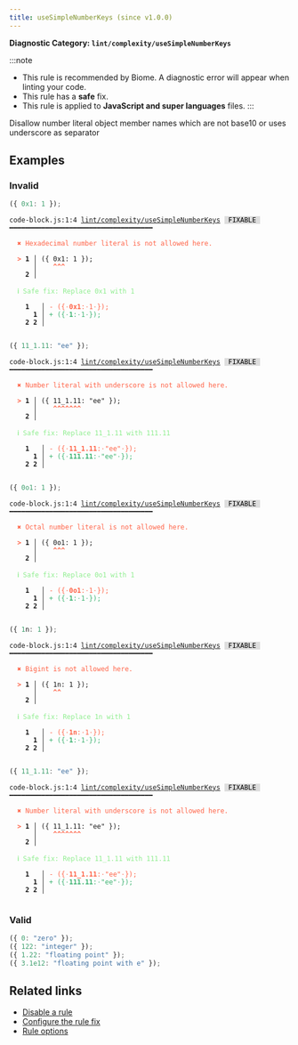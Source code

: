 ```yaml
---
title: useSimpleNumberKeys (since v1.0.0)
---
```


**Diagnostic Category: `lint/complexity/useSimpleNumberKeys`**

:::note
- This rule is recommended by Biome. A diagnostic error will appear when linting your code.
- This rule has a **safe** fix.
- This rule is applied to **JavaScript and super languages** files.
:::

Disallow number literal object member names which are not base10 or uses underscore as separator

## Examples

### Invalid

```js
({ 0x1: 1 });
```

<pre class="language-text"><code class="language-text">code-block.js:1:4 <a href="https://biomejs.dev/linter/rules/use-simple-number-keys">lint/complexity/useSimpleNumberKeys</a> <span style="color: #000; background-color: #ddd;"> FIXABLE </span> ━━━━━━━━━━━━━━━━━━━━━━━━━━━━━━━━━━━━

<strong><span style="color: Tomato;">  </span></strong><strong><span style="color: Tomato;">✖</span></strong> <span style="color: Tomato;">Hexadecimal number literal is not allowed here.</span>
  
<strong><span style="color: Tomato;">  </span></strong><strong><span style="color: Tomato;">&gt;</span></strong> <strong>1 │ </strong>({ 0x1: 1 });
   <strong>   │ </strong>   <strong><span style="color: Tomato;">^</span></strong><strong><span style="color: Tomato;">^</span></strong><strong><span style="color: Tomato;">^</span></strong>
    <strong>2 │ </strong>
  
<strong><span style="color: lightgreen;">  </span></strong><strong><span style="color: lightgreen;">ℹ</span></strong> <span style="color: lightgreen;">Safe fix</span><span style="color: lightgreen;">: </span><span style="color: lightgreen;">Replace 0x1 with 1</span>
  
    <strong>1</strong>  <strong> │ </strong><span style="color: Tomato;">-</span> <span style="color: Tomato;">(</span><span style="color: Tomato;">{</span><span style="color: Tomato;"><span style="opacity: 0.8;">·</span></span><span style="color: Tomato;"><strong>0</strong></span><span style="color: Tomato;"><strong>x</strong></span><span style="color: Tomato;"><strong>1</strong></span><span style="color: Tomato;">:</span><span style="color: Tomato;"><span style="opacity: 0.8;">·</span></span><span style="color: Tomato;">1</span><span style="color: Tomato;"><span style="opacity: 0.8;">·</span></span><span style="color: Tomato;">}</span><span style="color: Tomato;">)</span><span style="color: Tomato;">;</span>
      <strong>1</strong><strong> │ </strong><span style="color: MediumSeaGreen;">+</span> <span style="color: MediumSeaGreen;">(</span><span style="color: MediumSeaGreen;">{</span><span style="color: MediumSeaGreen;"><span style="opacity: 0.8;">·</span></span><span style="color: MediumSeaGreen;"><strong>1</strong></span><span style="color: MediumSeaGreen;">:</span><span style="color: MediumSeaGreen;"><span style="opacity: 0.8;">·</span></span><span style="color: MediumSeaGreen;">1</span><span style="color: MediumSeaGreen;"><span style="opacity: 0.8;">·</span></span><span style="color: MediumSeaGreen;">}</span><span style="color: MediumSeaGreen;">)</span><span style="color: MediumSeaGreen;">;</span>
    <strong>2</strong> <strong>2</strong><strong> │ </strong>  
  
</code></pre>

```js
({ 11_1.11: "ee" });
```

<pre class="language-text"><code class="language-text">code-block.js:1:4 <a href="https://biomejs.dev/linter/rules/use-simple-number-keys">lint/complexity/useSimpleNumberKeys</a> <span style="color: #000; background-color: #ddd;"> FIXABLE </span> ━━━━━━━━━━━━━━━━━━━━━━━━━━━━━━━━━━━━

<strong><span style="color: Tomato;">  </span></strong><strong><span style="color: Tomato;">✖</span></strong> <span style="color: Tomato;">Number literal with underscore is not allowed here.</span>
  
<strong><span style="color: Tomato;">  </span></strong><strong><span style="color: Tomato;">&gt;</span></strong> <strong>1 │ </strong>({ 11_1.11: &quot;ee&quot; });
   <strong>   │ </strong>   <strong><span style="color: Tomato;">^</span></strong><strong><span style="color: Tomato;">^</span></strong><strong><span style="color: Tomato;">^</span></strong><strong><span style="color: Tomato;">^</span></strong><strong><span style="color: Tomato;">^</span></strong><strong><span style="color: Tomato;">^</span></strong><strong><span style="color: Tomato;">^</span></strong>
    <strong>2 │ </strong>
  
<strong><span style="color: lightgreen;">  </span></strong><strong><span style="color: lightgreen;">ℹ</span></strong> <span style="color: lightgreen;">Safe fix</span><span style="color: lightgreen;">: </span><span style="color: lightgreen;">Replace 11_1.11 with 111.11</span>
  
    <strong>1</strong>  <strong> │ </strong><span style="color: Tomato;">-</span> <span style="color: Tomato;">(</span><span style="color: Tomato;">{</span><span style="color: Tomato;"><span style="opacity: 0.8;">·</span></span><span style="color: Tomato;"><strong>1</strong></span><span style="color: Tomato;"><strong>1</strong></span><span style="color: Tomato;"><strong>_</strong></span><span style="color: Tomato;"><strong>1</strong></span><span style="color: Tomato;"><strong>.</strong></span><span style="color: Tomato;"><strong>1</strong></span><span style="color: Tomato;"><strong>1</strong></span><span style="color: Tomato;">:</span><span style="color: Tomato;"><span style="opacity: 0.8;">·</span></span><span style="color: Tomato;">&quot;</span><span style="color: Tomato;">e</span><span style="color: Tomato;">e</span><span style="color: Tomato;">&quot;</span><span style="color: Tomato;"><span style="opacity: 0.8;">·</span></span><span style="color: Tomato;">}</span><span style="color: Tomato;">)</span><span style="color: Tomato;">;</span>
      <strong>1</strong><strong> │ </strong><span style="color: MediumSeaGreen;">+</span> <span style="color: MediumSeaGreen;">(</span><span style="color: MediumSeaGreen;">{</span><span style="color: MediumSeaGreen;"><span style="opacity: 0.8;">·</span></span><span style="color: MediumSeaGreen;"><strong>1</strong></span><span style="color: MediumSeaGreen;"><strong>1</strong></span><span style="color: MediumSeaGreen;"><strong>1</strong></span><span style="color: MediumSeaGreen;"><strong>.</strong></span><span style="color: MediumSeaGreen;"><strong>1</strong></span><span style="color: MediumSeaGreen;"><strong>1</strong></span><span style="color: MediumSeaGreen;">:</span><span style="color: MediumSeaGreen;"><span style="opacity: 0.8;">·</span></span><span style="color: MediumSeaGreen;">&quot;</span><span style="color: MediumSeaGreen;">e</span><span style="color: MediumSeaGreen;">e</span><span style="color: MediumSeaGreen;">&quot;</span><span style="color: MediumSeaGreen;"><span style="opacity: 0.8;">·</span></span><span style="color: MediumSeaGreen;">}</span><span style="color: MediumSeaGreen;">)</span><span style="color: MediumSeaGreen;">;</span>
    <strong>2</strong> <strong>2</strong><strong> │ </strong>  
  
</code></pre>

```js
({ 0o1: 1 });
```

<pre class="language-text"><code class="language-text">code-block.js:1:4 <a href="https://biomejs.dev/linter/rules/use-simple-number-keys">lint/complexity/useSimpleNumberKeys</a> <span style="color: #000; background-color: #ddd;"> FIXABLE </span> ━━━━━━━━━━━━━━━━━━━━━━━━━━━━━━━━━━━━

<strong><span style="color: Tomato;">  </span></strong><strong><span style="color: Tomato;">✖</span></strong> <span style="color: Tomato;">Octal number literal is not allowed here.</span>
  
<strong><span style="color: Tomato;">  </span></strong><strong><span style="color: Tomato;">&gt;</span></strong> <strong>1 │ </strong>({ 0o1: 1 });
   <strong>   │ </strong>   <strong><span style="color: Tomato;">^</span></strong><strong><span style="color: Tomato;">^</span></strong><strong><span style="color: Tomato;">^</span></strong>
    <strong>2 │ </strong>
  
<strong><span style="color: lightgreen;">  </span></strong><strong><span style="color: lightgreen;">ℹ</span></strong> <span style="color: lightgreen;">Safe fix</span><span style="color: lightgreen;">: </span><span style="color: lightgreen;">Replace 0o1 with 1</span>
  
    <strong>1</strong>  <strong> │ </strong><span style="color: Tomato;">-</span> <span style="color: Tomato;">(</span><span style="color: Tomato;">{</span><span style="color: Tomato;"><span style="opacity: 0.8;">·</span></span><span style="color: Tomato;"><strong>0</strong></span><span style="color: Tomato;"><strong>o</strong></span><span style="color: Tomato;"><strong>1</strong></span><span style="color: Tomato;">:</span><span style="color: Tomato;"><span style="opacity: 0.8;">·</span></span><span style="color: Tomato;">1</span><span style="color: Tomato;"><span style="opacity: 0.8;">·</span></span><span style="color: Tomato;">}</span><span style="color: Tomato;">)</span><span style="color: Tomato;">;</span>
      <strong>1</strong><strong> │ </strong><span style="color: MediumSeaGreen;">+</span> <span style="color: MediumSeaGreen;">(</span><span style="color: MediumSeaGreen;">{</span><span style="color: MediumSeaGreen;"><span style="opacity: 0.8;">·</span></span><span style="color: MediumSeaGreen;"><strong>1</strong></span><span style="color: MediumSeaGreen;">:</span><span style="color: MediumSeaGreen;"><span style="opacity: 0.8;">·</span></span><span style="color: MediumSeaGreen;">1</span><span style="color: MediumSeaGreen;"><span style="opacity: 0.8;">·</span></span><span style="color: MediumSeaGreen;">}</span><span style="color: MediumSeaGreen;">)</span><span style="color: MediumSeaGreen;">;</span>
    <strong>2</strong> <strong>2</strong><strong> │ </strong>  
  
</code></pre>

```js
({ 1n: 1 });
```

<pre class="language-text"><code class="language-text">code-block.js:1:4 <a href="https://biomejs.dev/linter/rules/use-simple-number-keys">lint/complexity/useSimpleNumberKeys</a> <span style="color: #000; background-color: #ddd;"> FIXABLE </span> ━━━━━━━━━━━━━━━━━━━━━━━━━━━━━━━━━━━━

<strong><span style="color: Tomato;">  </span></strong><strong><span style="color: Tomato;">✖</span></strong> <span style="color: Tomato;">Bigint is not allowed here.</span>
  
<strong><span style="color: Tomato;">  </span></strong><strong><span style="color: Tomato;">&gt;</span></strong> <strong>1 │ </strong>({ 1n: 1 });
   <strong>   │ </strong>   <strong><span style="color: Tomato;">^</span></strong><strong><span style="color: Tomato;">^</span></strong>
    <strong>2 │ </strong>
  
<strong><span style="color: lightgreen;">  </span></strong><strong><span style="color: lightgreen;">ℹ</span></strong> <span style="color: lightgreen;">Safe fix</span><span style="color: lightgreen;">: </span><span style="color: lightgreen;">Replace 1n with 1</span>
  
    <strong>1</strong>  <strong> │ </strong><span style="color: Tomato;">-</span> <span style="color: Tomato;">(</span><span style="color: Tomato;">{</span><span style="color: Tomato;"><span style="opacity: 0.8;">·</span></span><span style="color: Tomato;"><strong>1</strong></span><span style="color: Tomato;"><strong>n</strong></span><span style="color: Tomato;">:</span><span style="color: Tomato;"><span style="opacity: 0.8;">·</span></span><span style="color: Tomato;">1</span><span style="color: Tomato;"><span style="opacity: 0.8;">·</span></span><span style="color: Tomato;">}</span><span style="color: Tomato;">)</span><span style="color: Tomato;">;</span>
      <strong>1</strong><strong> │ </strong><span style="color: MediumSeaGreen;">+</span> <span style="color: MediumSeaGreen;">(</span><span style="color: MediumSeaGreen;">{</span><span style="color: MediumSeaGreen;"><span style="opacity: 0.8;">·</span></span><span style="color: MediumSeaGreen;"><strong>1</strong></span><span style="color: MediumSeaGreen;">:</span><span style="color: MediumSeaGreen;"><span style="opacity: 0.8;">·</span></span><span style="color: MediumSeaGreen;">1</span><span style="color: MediumSeaGreen;"><span style="opacity: 0.8;">·</span></span><span style="color: MediumSeaGreen;">}</span><span style="color: MediumSeaGreen;">)</span><span style="color: MediumSeaGreen;">;</span>
    <strong>2</strong> <strong>2</strong><strong> │ </strong>  
  
</code></pre>

```js
({ 11_1.11: "ee" });
```

<pre class="language-text"><code class="language-text">code-block.js:1:4 <a href="https://biomejs.dev/linter/rules/use-simple-number-keys">lint/complexity/useSimpleNumberKeys</a> <span style="color: #000; background-color: #ddd;"> FIXABLE </span> ━━━━━━━━━━━━━━━━━━━━━━━━━━━━━━━━━━━━

<strong><span style="color: Tomato;">  </span></strong><strong><span style="color: Tomato;">✖</span></strong> <span style="color: Tomato;">Number literal with underscore is not allowed here.</span>
  
<strong><span style="color: Tomato;">  </span></strong><strong><span style="color: Tomato;">&gt;</span></strong> <strong>1 │ </strong>({ 11_1.11: &quot;ee&quot; });
   <strong>   │ </strong>   <strong><span style="color: Tomato;">^</span></strong><strong><span style="color: Tomato;">^</span></strong><strong><span style="color: Tomato;">^</span></strong><strong><span style="color: Tomato;">^</span></strong><strong><span style="color: Tomato;">^</span></strong><strong><span style="color: Tomato;">^</span></strong><strong><span style="color: Tomato;">^</span></strong>
    <strong>2 │ </strong>
  
<strong><span style="color: lightgreen;">  </span></strong><strong><span style="color: lightgreen;">ℹ</span></strong> <span style="color: lightgreen;">Safe fix</span><span style="color: lightgreen;">: </span><span style="color: lightgreen;">Replace 11_1.11 with 111.11</span>
  
    <strong>1</strong>  <strong> │ </strong><span style="color: Tomato;">-</span> <span style="color: Tomato;">(</span><span style="color: Tomato;">{</span><span style="color: Tomato;"><span style="opacity: 0.8;">·</span></span><span style="color: Tomato;"><strong>1</strong></span><span style="color: Tomato;"><strong>1</strong></span><span style="color: Tomato;"><strong>_</strong></span><span style="color: Tomato;"><strong>1</strong></span><span style="color: Tomato;"><strong>.</strong></span><span style="color: Tomato;"><strong>1</strong></span><span style="color: Tomato;"><strong>1</strong></span><span style="color: Tomato;">:</span><span style="color: Tomato;"><span style="opacity: 0.8;">·</span></span><span style="color: Tomato;">&quot;</span><span style="color: Tomato;">e</span><span style="color: Tomato;">e</span><span style="color: Tomato;">&quot;</span><span style="color: Tomato;"><span style="opacity: 0.8;">·</span></span><span style="color: Tomato;">}</span><span style="color: Tomato;">)</span><span style="color: Tomato;">;</span>
      <strong>1</strong><strong> │ </strong><span style="color: MediumSeaGreen;">+</span> <span style="color: MediumSeaGreen;">(</span><span style="color: MediumSeaGreen;">{</span><span style="color: MediumSeaGreen;"><span style="opacity: 0.8;">·</span></span><span style="color: MediumSeaGreen;"><strong>1</strong></span><span style="color: MediumSeaGreen;"><strong>1</strong></span><span style="color: MediumSeaGreen;"><strong>1</strong></span><span style="color: MediumSeaGreen;"><strong>.</strong></span><span style="color: MediumSeaGreen;"><strong>1</strong></span><span style="color: MediumSeaGreen;"><strong>1</strong></span><span style="color: MediumSeaGreen;">:</span><span style="color: MediumSeaGreen;"><span style="opacity: 0.8;">·</span></span><span style="color: MediumSeaGreen;">&quot;</span><span style="color: MediumSeaGreen;">e</span><span style="color: MediumSeaGreen;">e</span><span style="color: MediumSeaGreen;">&quot;</span><span style="color: MediumSeaGreen;"><span style="opacity: 0.8;">·</span></span><span style="color: MediumSeaGreen;">}</span><span style="color: MediumSeaGreen;">)</span><span style="color: MediumSeaGreen;">;</span>
    <strong>2</strong> <strong>2</strong><strong> │ </strong>  
  
</code></pre>

### Valid

```js
({ 0: "zero" });
({ 122: "integer" });
({ 1.22: "floating point" });
({ 3.1e12: "floating point with e" });
```

## Related links

- [Disable a rule](/linter/#disable-a-lint-rule)
- [Configure the rule fix](/linter#configure-the-rule-fix)
- [Rule options](/linter/#rule-options)
